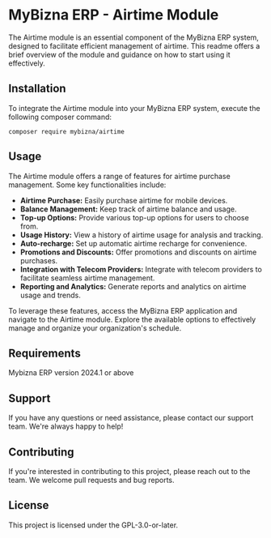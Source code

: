 # MyBizna ERP - Airtime Module

The Airtime module is an essential component of the MyBizna ERP system, designed to facilitate efficient management of airtime. This readme offers a brief overview of the module and guidance on how to start using it effectively.

## Installation 
To integrate the Airtime module into your MyBizna ERP system, execute the following composer command:

```
composer require mybizna/airtime
```

## Usage
The Airtime module offers a range of features for airtime purchase management. Some key functionalities include:
- **Airtime Purchase:** Easily purchase airtime for mobile devices.
- **Balance Management:** Keep track of airtime balance and usage.
- **Top-up Options:** Provide various top-up options for users to choose from.
- **Usage History:** View a history of airtime usage for analysis and tracking.
- **Auto-recharge:** Set up automatic airtime recharge for convenience.
- **Promotions and Discounts:** Offer promotions and discounts on airtime purchases.
- **Integration with Telecom Providers:** Integrate with telecom providers to facilitate seamless airtime management.
- **Reporting and Analytics:** Generate reports and analytics on airtime usage and trends.


To leverage these features, access the MyBizna ERP application and navigate to the Airtime module. Explore the available options to effectively manage and organize your organization's schedule.

## Requirements
Mybizna ERP version 2024.1 or above

## Support
If you have any questions or need assistance, please contact our support team. We're always happy to help!

## Contributing
If you're interested in contributing to this project, please reach out to the team. We welcome pull requests and bug reports.

## License
This project is licensed under the GPL-3.0-or-later.
